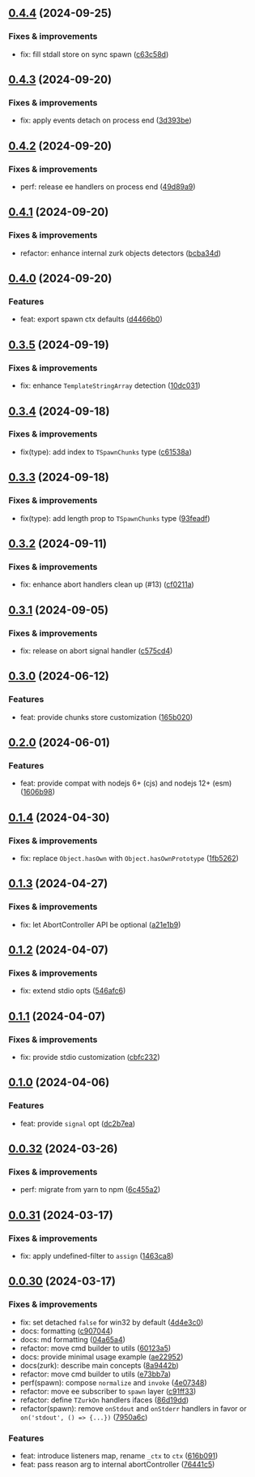 ## [0.4.4](https://github.com/webpod/zurk/compare/v0.4.3...v0.4.4) (2024-09-25)

### Fixes & improvements
* fix: fill stdall store on sync spawn ([c63c58d](https://github.com/webpod/zurk/commit/c63c58deae9c9bd79c16d18b1431895db3cbdf42))

## [0.4.3](https://github.com/webpod/zurk/compare/v0.4.2...v0.4.3) (2024-09-20)

### Fixes & improvements
* fix: apply events detach on process end ([3d393be](https://github.com/webpod/zurk/commit/3d393be6ce17fd7695646735dfc1e197d3c964ac))

## [0.4.2](https://github.com/webpod/zurk/compare/v0.4.1...v0.4.2) (2024-09-20)

### Fixes & improvements
* perf: release ee handlers on process end ([49d89a9](https://github.com/webpod/zurk/commit/49d89a98fbe3d27fc0427e00d387e2f1fd50f8eb))

## [0.4.1](https://github.com/webpod/zurk/compare/v0.4.0...v0.4.1) (2024-09-20)

### Fixes & improvements
* refactor: enhance internal zurk objects detectors ([bcba34d](https://github.com/webpod/zurk/commit/bcba34deb0186d1d48c996f55d738168e22bc291))

## [0.4.0](https://github.com/webpod/zurk/compare/v0.3.5...v0.4.0) (2024-09-20)

### Features
* feat: export spawn ctx defaults ([d4466b0](https://github.com/webpod/zurk/commit/d4466b0d1ff5c7b8eb8b719729e993ffe5d824d7))

## [0.3.5](https://github.com/webpod/zurk/compare/v0.3.4...v0.3.5) (2024-09-19)

### Fixes & improvements
* fix: enhance `TemplateStringArray` detection ([10dc031](https://github.com/webpod/zurk/commit/10dc031690e338dd8b0a6fb763f5163c2f851c3d))

## [0.3.4](https://github.com/webpod/zurk/compare/v0.3.3...v0.3.4) (2024-09-18)

### Fixes & improvements
* fix(type): add index to `TSpawnChunks` type ([c61538a](https://github.com/webpod/zurk/commit/c61538ae58115b9044dbae9895c2f0e47825c996))

## [0.3.3](https://github.com/webpod/zurk/compare/v0.3.2...v0.3.3) (2024-09-18)

### Fixes & improvements
* fix(type): add length prop to `TSpawnChunks` type ([93feadf](https://github.com/webpod/zurk/commit/93feadf0df4ed7f09442c3eb721003e03f8f3c1a))

## [0.3.2](https://github.com/webpod/zurk/compare/v0.3.1...v0.3.2) (2024-09-11)

### Fixes & improvements
* fix: enhance abort handlers clean up (#13) ([cf0211a](https://github.com/webpod/zurk/commit/cf0211a2a8e991724bbc689f01df1b61e329d45f))

## [0.3.1](https://github.com/webpod/zurk/compare/v0.3.0...v0.3.1) (2024-09-05)

### Fixes & improvements
* fix: release on abort signal handler ([c575cd4](https://github.com/webpod/zurk/commit/c575cd4be9cabc3aa0821d15bf8f6fa08b7d299e))

## [0.3.0](https://github.com/webpod/zurk/compare/v0.2.0...v0.3.0) (2024-06-12)

### Features
* feat: provide chunks store customization ([165b020](https://github.com/webpod/zurk/commit/165b02001f0f46e8b46e521c2e8e800960a11241))

## [0.2.0](https://github.com/webpod/zurk/compare/v0.1.4...v0.2.0) (2024-06-01)

### Features
* feat: provide compat with nodejs 6+ (cjs) and nodejs 12+ (esm) ([1606b98](https://github.com/webpod/zurk/commit/1606b9812d7a997d84ede212150c7b86b4468abb))

## [0.1.4](https://github.com/webpod/zurk/compare/v0.1.3...v0.1.4) (2024-04-30)

### Fixes & improvements
* fix: replace `Object.hasOwn` with `Object.hasOwnPrototype` ([1fb5262](https://github.com/webpod/zurk/commit/1fb5262f752b478a39cffef399d744aa6f37c7a4))

## [0.1.3](https://github.com/webpod/zurk/compare/v0.1.2...v0.1.3) (2024-04-27)

### Fixes & improvements
* fix: let AbortController API be optional ([a21e1b9](https://github.com/webpod/zurk/commit/a21e1b94d1e7f15c1adc0c5bc7d951901cc87bca))

## [0.1.2](https://github.com/webpod/zurk/compare/v0.1.1...v0.1.2) (2024-04-07)

### Fixes & improvements
* fix: extend stdio opts ([546afc6](https://github.com/webpod/zurk/commit/546afc6da0d015926d3936793f2c69358fc2cb5f))

## [0.1.1](https://github.com/webpod/zurk/compare/v0.1.0...v0.1.1) (2024-04-07)

### Fixes & improvements
* fix: provide stdio customization ([cbfc232](https://github.com/webpod/zurk/commit/cbfc232011d79ae54e9bc99e6b41c59c0d6a47c0))

## [0.1.0](https://github.com/webpod/zurk/compare/v0.0.32...v0.1.0) (2024-04-06)

### Features
* feat: provide `signal` opt ([dc2b7ea](https://github.com/webpod/zurk/commit/dc2b7ea0a07ead8d7250290881f7c6422cb5b090))

## [0.0.32](https://github.com/webpod/zurk/compare/v0.0.31...v0.0.32) (2024-03-26)

### Fixes & improvements
* perf: migrate from yarn to npm ([6c455a2](https://github.com/webpod/zurk/commit/6c455a20ff2503ec1a439e36d58480025ba1e878))

## [0.0.31](https://github.com/webpod/zurk/compare/v0.0.30...v0.0.31) (2024-03-17)

### Fixes & improvements
* fix: apply undefined-filter to `assign` ([1463ca8](https://github.com/webpod/zurk/commit/1463ca8bba2d6ff6bdeb82a8598d306150481990))

## [0.0.30](https://github.com/webpod/zurk/compare/undefined...v0.0.30) (2024-03-17)

### Fixes & improvements
* fix: set detached `false` for win32 by default ([4d4e3c0](https://github.com/webpod/zurk/commit/4d4e3c0f9759448247fd60dbaad8c1e3fe10511c))
* docs: formatting ([c907044](https://github.com/webpod/zurk/commit/c907044dd76be3da591574fab66baf9d1bfcf9a1))
* docs: md formatting ([04a65a4](https://github.com/webpod/zurk/commit/04a65a436b0aeb0b3be0af9c94556794deb56a2f))
* refactor: move cmd builder to utils ([60123a5](https://github.com/webpod/zurk/commit/60123a5ac1d6f5f71302c639fb1a3b877f7bb2f2))
* docs: provide minimal usage example ([ae22952](https://github.com/webpod/zurk/commit/ae2295244c90e929ca8f12d261bd27cbebcc66d1))
* docs(zurk): describe main concepts ([8a9442b](https://github.com/webpod/zurk/commit/8a9442b20a1e87d222712229c9522adefcaa3372))
* refactor: move cmd builder to utils ([e73bb7a](https://github.com/webpod/zurk/commit/e73bb7a36a6a513bf93fcc6d6ad0b929fa6b7514))
* perf(spawn): compose `normalize` and `invoke` ([4e07348](https://github.com/webpod/zurk/commit/4e0734825df6f03c8569943ad8d07e4e6f83e638))
* refactor: move ee subscriber to `spawn` layer ([c91ff33](https://github.com/webpod/zurk/commit/c91ff3334de0e044cdd9a1b660fb9166b03f38b9))
* refactor: define `TZurkOn` handlers ifaces ([86d19dd](https://github.com/webpod/zurk/commit/86d19dd5e57bf754d1126334fed1320604494015))
* refactor(spawn): remove `onStdout` and `onStderr` handlers in favor or `on('stdout', () => {...})` ([7950a6c](https://github.com/webpod/zurk/commit/7950a6c142ed90b6da455b1042f7008e26af1480))

### Features
* feat: introduce listeners map, rename `_ctx` to `ctx` ([616b091](https://github.com/webpod/zurk/commit/616b0913117496f1aec4dd26353270fdfdd30f11))
* feat: pass reason arg to internal abortController ([76441c5](https://github.com/webpod/zurk/commit/76441c5a70af0716013a18818f184854625a5d5b))

